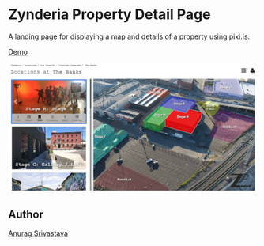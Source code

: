 # Zynderia Property Detail Page

A landing page for displaying a map and details of a property using pixi.js.

[Demo](https://envisagecyberart.in/projects/applications/zynderia-property-detail/)

![Screenshot](Screenshot.jpg?raw=true)

## Author
[Anurag Srivastava](https://www.envisagecyberart.in)
